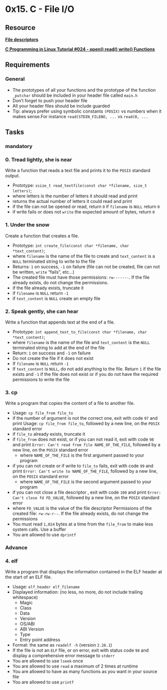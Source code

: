 #  0x15. C - File I/O

## Resource

**[File descriptors](https://en.wikipedia.org/wiki/File_descriptor)**

**[C Programming in Linux Tutorial #024 - open() read() write() Functions](https://www.youtube.com/watch?v=dP3N8g7h8gY)**

## Requirements

### General

  - The prototypes of all your functions and the prototype of the function `_putchar` should be included in your header file called `main.h`
  - Don’t forget to push your header file
  - All your header files should be include guarded
  - Tip: always prefer using symbolic constants `(POSIX)` vs numbers when it makes sense.For instance `read(STDIN_FILENO, ...` vs `read(0, ...`

## Tasks

### mandatory

### 0. Tread lightly, she is near

  Write a function that reads a text file and prints it to the `POSIX` standard output.

  - Prototype: `ssize_t read_textfile(const char *filename, size_t letters)`;
  - where letters is the number of letters it should read and print
  - returns the actual number of letters it could read and print
  - if the file can not be opened or read, return `0` if `filename` is `NULL` return `0`
  - if write fails or does not `write` the expected amount of bytes, return `0`

### 1. Under the snow

  Create a function that creates a file.

  - Prototype: `int create_file(const char *filename, char *text_content)`;
  - where `filename` is the name of the file to create and `text_content` is a `NULL` terminated string to write to the file
  - Returns: `1` on success, `-1` on failure (file can not be created, file can not be written, `write` “fails”, etc…)
  - The created file must have those permissions: `rw-------`. If the file already exists, do not change the permissions.
  - if the file already exists, truncate it
  - if `filename` is `NULL` return `-1`
  - if `text_content` is `NULL` create an empty file

### 2. Speak gently, she can hear

  Write a function that appends text at the end of a file.

  - Prototype: `int append_text_to_file(const char *filename, char *text_content)`;
  - where `filename` is the name of the file and `text_content` is the `NULL` terminated string to add at the end of the file
  - Return: `1` on success and `-1` on failure
  - Do not create the file if it does not exist
  - If `filename` is `NULL` return `-1`
  - If `text_content` is `NULL`, do not add anything to the file. Return `1` if the file exists and `-1` if the file does not exist or if you do not have the required permissions to write the file

### 3. cp

  Write a program that copies the content of a file to another file.

  - Usage: `cp file_from file_to`
  - if the number of argument is not the correct one, exit with code `97` and print Usage: `cp file_from file_to`, followed by a new line, on the `POSIX` standard error
  - if `file_to` already exists, truncate it
  - if `file_from` does not exist, or if you can not read it, exit with code `98` and print `Error: Can't read from file NAME_OF_THE_FILE`, followed by a new line, on the `POSIX` standard error
     - where `NAME_OF_THE_FILE` is the first argument passed to your program
  - if you can not create or if write to `file_to` fails, exit with code `99` and print `Error: Can't write to NAME_OF_THE_FILE`, followed by a new line, on the `POSIX` standard error
     -  where `NAME_OF_THE_FILE` is the second argument passed to your program
  - if you can not close a file descriptor , exit with code `100` and print `Error: Can't close fd FD_VALUE`, followed by a new line, on the `POSIX` standard error
  - where `FD_VALUE` is the value of the file descriptor
Permissions of the created file: `rw-rw-r--`. If the file already exists, do not change the permissions
  - You must read `1,024` bytes at a time from the `file_from` to make less system calls. Use a buffer
  - You are allowed to use `dprintf`

### Advance  

### 4. elf

  Write a program that displays the information contained in the ELF header at the start of an ELF file.

  - Usage: `elf_header elf_filename`
  - Displayed information: (no less, no more, do not include trailing whitespace)
    - Magic
    - Class
    - Data
    - Version
    - OS/ABI
    - ABI Version
    - Type
    - Entry point address
  - Format: the same as `readelf -h` (version `2.26.1`)
  - If the file is not an `ELF` file, or on error, exit with status code `98` and display a comprehensive error message to `stderr`
  - You are allowed to use `lseek` once
  - You are allowed to use `read` a maximum of 2 times at runtime
  - You are allowed to have as many functions as you want in your source file
  - You are allowed to use `printf`
